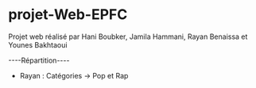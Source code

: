 # projet-Web-EPFC
Projet web réalisé par 
Hani Boubker,
Jamila Hammani,
Rayan Benaissa et
Younes Bakhtaoui

----Répartition----

- Rayan : Catégories -> Pop et Rap

